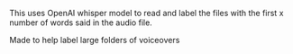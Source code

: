 This uses OpenAI whisper model to read and label the files with the first x number of words said in the audio file.

Made to help label large folders of voiceovers
